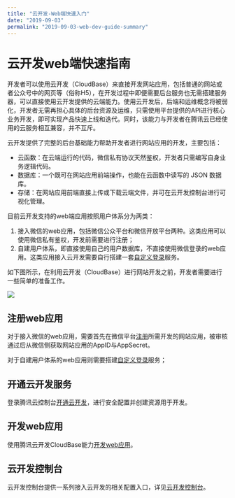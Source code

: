 ```yaml
---
title: "云开发-Web端快速入门"
date: "2019-09-03"
permalink: "2019-09-03-web-dev-guide-summary"
---
```


# 云开发web端快速指南

开发者可以使用云开发（CloudBase）来直接开发网站应用，包括普通的网站或者公众号中的网页等（俗称H5），在开发过程中即便需要后台服务也无需搭建服务器，可以直接使用云开发提供的云端能力。使用云开发后，后端和运维概念将被弱化，开发者无需再担心具体的后台资源及运维，只需使用平台提供的API进行核心业务开发，即可实现产品快速上线和迭代。同时，该能力与开发者在腾讯云已经使用的云服务相互兼容，并不互斥。

云开发提供了完整的后台基础能力帮助开发者进行网站应用的开发，主要包括：

- 云函数：在云端运行的代码，微信私有协议天然鉴权，开发者只需编写自身业务逻辑代码。
- 数据库：一个既可在网站应用前端操作，也能在云函数中读写的 JSON 数据库。
- 存储：在网站应用前端直接上传或下载云端文件，并可在云开发控制台进行可视化管理。

目前云开发支持的web端应用按照用户体系分为两类：
1. 接入微信的web应用，包括微信公众平台和微信开放平台两种。这类应用可以使用微信私有鉴权，开发前需要进行注册；
2. 自建用户体系，即直接使用自己的用户数据库，不直接使用微信登录的web应用。这类应用接入云开发需要自行搭建一套[自定义登录](/2019-09-03-web-dev-guide-service/#自定义登录授权)服务。

如下图所示，在利用云开发（CloudBase）进行网站开发之前，开发者需要进行一些简单的准备工作。

![](/images/web/web-flow.png)

## 注册web应用
对于接入微信的web应用，需要首先在微信平台[注册](/2019-09-03-web-dev-guide-register/)所需开发的网站应用，被审核通过后从微信侧获取网站应用的AppID与AppSecret。

对于自建用户体系的web应用则需要搭建[自定义登录](/2019-09-03-web-dev-guide-service/#自定义登录授权)服务；

## 开通云开发服务
登录腾讯云控制台[开通云开发](/2019-09-03-web-dev-guide-service/)，进行安全配置并创建资源用于开发。

## 开发web应用
使用腾讯云开发CloudBase能力[开发web应用](/2019-09-03-web-dev-guide-develop/)。

## 云开发控制台
云开发控制台提供一系列接入云开发的相关配置入口，详见[云开发控制台](/2019-09-03-web-dev-guide-console/)。